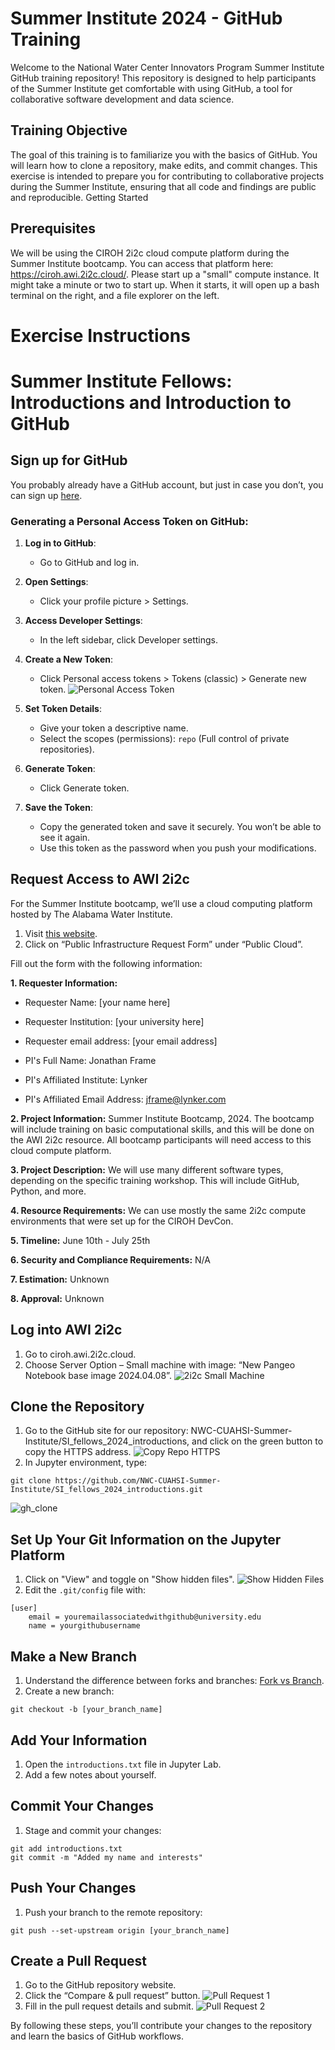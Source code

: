 # Summer Institute 2024 - GitHub Training

Welcome to the National Water Center Innovators Program Summer Institute GitHub training repository! This repository is designed to help participants of the Summer Institute get comfortable with using GitHub, a tool for collaborative software development and data science.

## Training Objective

The goal of this training is to familiarize you with the basics of GitHub. You will learn how to clone a repository, make edits, and commit changes. This exercise is intended to prepare you for contributing to collaborative projects during the Summer Institute, ensuring that all code and findings are public and reproducible.
Getting Started

## Prerequisites
We will be using the CIROH 2i2c cloud compute platform during the Summer Institute bootcamp. You can access that platform here: https://ciroh.awi.2i2c.cloud/. Please start up a "small" compute instance. It might take a minute or two to start up. When it starts, it will open up a bash terminal on the right, and a file explorer on the left.

# Exercise Instructions

# Summer Institute Fellows: Introductions and Introduction to GitHub

## Sign up for GitHub
You probably already have a GitHub account, but just in case you don’t, you can sign up [here](https://github.com).

### Generating a Personal Access Token on GitHub:

1. **Log in to GitHub**:
   - Go to GitHub and log in.

2. **Open Settings**:
   - Click your profile picture > Settings.

3. **Access Developer Settings**:
   - In the left sidebar, click Developer settings.

4. **Create a New Token**:
   - Click Personal access tokens > Tokens (classic) > Generate new token.
![Personal Access Token](screenshots/gh_personal_access_token.png)
5. **Set Token Details**:
   - Give your token a descriptive name.
   - Select the scopes (permissions): `repo` (Full control of private repositories).

6. **Generate Token**:
   - Click Generate token.

7. **Save the Token**:
   - Copy the generated token and save it securely. You won’t be able to see it again.
   - Use this token as the password when you push your modifications.

## Request Access to AWI 2i2c
For the Summer Institute bootcamp, we’ll use a cloud computing platform hosted by The Alabama Water Institute.

1. Visit [this website](https://docs.ciroh.org/docs/services/access/).
2. Click on “Public Infrastructure Request Form” under “Public Cloud”.

Fill out the form with the following information:

**1.    Requester Information:**
- Requester Name: [your name here]
- Requester Institution: [your university here]
- Requester email address: [your email address]

- PI's Full Name: Jonathan Frame
- PI's Affiliated Institute: Lynker
- PI's Affiliated Email Address: jframe@lynker.com

**2.    Project Information:**
Summer Institute Bootcamp, 2024. The bootcamp will include training on basic computational skills, and this will be done on the AWI 2i2c resource. All bootcamp participants will need access to this cloud compute platform.

**3.  Project Description:**
We will use many different software types, depending on the specific training workshop. This will include GitHub, Python, and more.

**4.    Resource Requirements:**
We can use mostly the same 2i2c compute environments that were set up for the CIROH DevCon.

**5.    Timeline:**
June 10th - July 25th
 
**6.    Security and Compliance Requirements:**
N/A
 
**7.    Estimation:**
Unknown
  
**8.    Approval:**
Unknown


## Log into AWI 2i2c
1. Go to ciroh.awi.2i2c.cloud.
2. Choose Server Option – Small machine with image: “New Pangeo Notebook base image 2024.04.08”.
![2i2c Small Machine](screenshots/2i2c_small.png)

## Clone the Repository
1. Go to the GitHub site for our repository: NWC-CUAHSI-Summer-Institute/SI_fellows_2024_introductions, and click on the green button to copy the HTTPS address.
![Copy Repo HTTPS](screenshots/copy_repo_https.png)
3. In Jupyter environment, type:
```
git clone https://github.com/NWC-CUAHSI-Summer-Institute/SI_fellows_2024_introductions.git
```
![gh_clone](screenshots/gh_clone.png)

## Set Up Your Git Information on the Jupyter Platform
1. Click on "View" and toggle on "Show hidden files".
![Show Hidden Files](screenshots/show_hidden.png)
3. Edit the `.git/config` file with:
```
[user]
    email = youremailassociatedwithgithub@university.edu
    name = yourgithubusername
```


## Make a New Branch

1. Understand the difference between forks and branches: [Fork vs Branch](https://www.ssw.com.au/rules/fork-vs-branch/).
2. Create a new branch:
```
git checkout -b [your_branch_name]
```


## Add Your Information

1. Open the `introductions.txt` file in Jupyter Lab.
2. Add a few notes about yourself.

## Commit Your Changes

1. Stage and commit your changes:

```
git add introductions.txt
git commit -m "Added my name and interests"
```


## Push Your Changes

1. Push your branch to the remote repository:

```
git push --set-upstream origin [your_branch_name]
```


## Create a Pull Request

1. Go to the GitHub repository website.
2. Click the “Compare & pull request” button.
![Pull Request 1](screenshots/pull_request1.png)
4. Fill in the pull request details and submit.
![Pull Request 2](screenshots/pull_request2.png)

By following these steps, you’ll contribute your changes to the repository and learn the basics of GitHub workflows.








